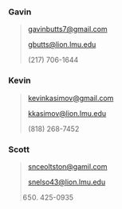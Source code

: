 ### Gavin
> gavinbutts7@gmail.com
> 
> gbutts@lion.lmu.edu
> 
> (217) 706-1644
> 

### Kevin
> kevinkasimov@gmail.com
> 
> kkasimov@lion.lmu.edu
> 
> (818) 268-7452
> 

### Scott
> snceoltston@gamil.com
> 
> snelso43@lion.lmu.edu
> 
> 650) 425-0935
> 

